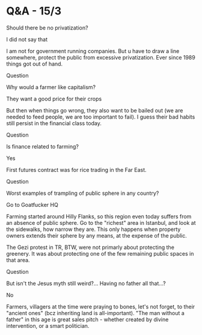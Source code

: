# Q&A - 15/3

Should there be no privatization?

I did not say that

I am not for government running companies. But u have to draw a line somewhere, protect the public from excessive privatization. Ever since 1989 things got out of hand.

Question

Why would a farmer like capitalism?

They want a good price for their crops

But then when things go wrong, they also want to be bailed out (we are needed to feed people, we are too important to fail). I guess their bad habits still persist in the financial class today.

Question

Is finance related to farming?

Yes

First futures contract was for rice trading in the Far East.

Question

Worst examples of trampling of public sphere in any country?

Go to Goatfucker HQ

Farming started around Hilly Flanks, so this region even today suffers from an absence of public sphere. Go to the "richest" area in Istanbul, and look at the sidewalks, how narrow they are. This only happens when property owners extends their sphere by any means, at the expense of the public.

The Gezi protest in TR, BTW, were not primarly about protecting the greenery. It was about protecting one of the few remaining public spaces in that area.

Question

But isn't the Jesus myth still weird?... Having no father all that...?

No

Farmers, villagers at the time were praying to bones, let's not forget, to their "ancient ones" (bcz inheriting land is all-important). "The man without a father" in this age is great sales pitch - whether created by divine intervention, or a smart politician.





